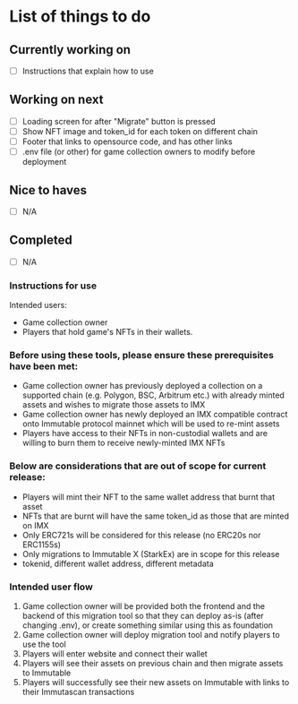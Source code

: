 # List of things to do

## Currently working on
- [ ] Instructions that explain how to use

## Working on next
- [ ] Loading screen for after "Migrate" button is pressed
- [ ] Show NFT image and token_id for each token on different chain
- [ ] Footer that links to opensource code, and has other links
- [ ] .env file (or other) for game collection owners to modify before deployment

## Nice to haves
- [ ] N/A

## Completed
- [ ] N/A

### Instructions for use
Intended users: 
- Game collection owner
- Players that hold game's NFTs in their wallets.

### Before using these tools, please ensure these prerequisites have been met:
- Game collection owner has previously deployed a collection on a supported chain (e.g. Polygon, BSC, Arbitrum etc.) with already minted assets and wishes to migrate those assets to IMX
- Game collection owner has newly deployed an IMX compatible contract onto Immutable protocol mainnet which will be used to re-mint assets
- Players have access to their NFTs in non-custodial wallets and are willing to burn them to receive newly-minted IMX NFTs

### Below are considerations that are out of scope for current release:
- Players will mint their NFT to the same wallet address that burnt that asset
- NFTs that are burnt will have the same token_id as those that are minted on IMX
- Only ERC721s will be considered for this release (no ERC20s nor ERC1155s)
- Only migrations to Immutable X (StarkEx) are in scope for this release
- tokenid, different wallet address, different metadata

### Intended user flow
1. Game collection owner will be provided both the frontend and the backend of this migration tool so that they can deploy as-is (after changing .env), or create something similar using this as foundation
2. Game collection owner will deploy migration tool and notify players to use the tool
3. Players will enter website and connect their wallet
4. Players will see their assets on previous chain and then migrate assets to Immutable
5. Players will successfully see their new assets on Immutable with links to their Immutascan transactions